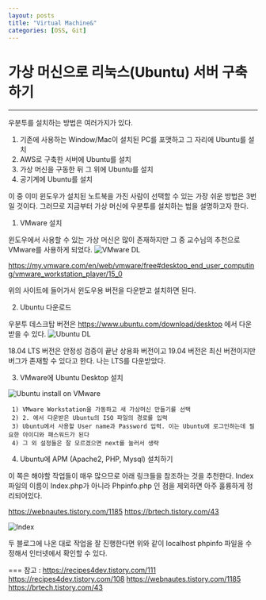 ```yaml
---
layout: posts
title: "Virtual Machine&"
categories: [OSS, Git]
---
```


# 가상 머신으로 리눅스(Ubuntu) 서버 구축하기
---
우분투를 설치하는 방법은 여러가지가 있다.

 1. 기존에 사용하는 Window/Mac이 설치된 PC를 포맷하고 그 자리에 Ubuntu를 설치
 2. AWS로 구축한 서버에 Ubuntu를 설치
 3. 가상 머신을 구동한 뒤 그 위에 Ubuntu를 설치
 4. 공기계에 Ubuntu를 설치

이 중 이미 윈도우가 설치된 노트북을 가진 사람이 선택할 수 있는 가장 쉬운 방법은 3번일 것이다. 그러므로 지금부터 가상 머신에 우분투를 설치하는 법을 설명하고자 한다.

1. VMware 설치

윈도우에서 사용할 수 있는 가상 머신은 많이 존재하지만 그 중 교수님의 추천으로 VMware를 사용하게 되었다.
![VMware DL](https://woduseh.github.io/assets/images/VMware.PNG)
 
https://my.vmware.com/en/web/vmware/free#desktop_end_user_computing/vmware_workstation_player/15_0
 
위의 사이트에 들어가서 윈도우용 버전을 다운받고 설치하면 된다.


2. Ubuntu 다운로드
 
우분투 데스크탑 버전은 https://www.ubuntu.com/download/desktop 에서 다운받을 수 있다.
![Ubuntu DL](https://woduseh.github.io/assets/images/Ubuntudl.PNG)

18.04 LTS 버전은 안정성 검증이 끝난 상용화 버전이고 19.04 버전은 최신 버전이지만 버그가 존재할 수 있다고 한다. 나는 LTS를 다운받았다.


3. VMware에 Ubuntu Desktop 설치

![Ubuntu install on VMware](https://woduseh.github.io/assets/images/Ubuntuinstall.PNG)
```
 1) VMware Workstation을 가동하고 새 가상머신 만들기를 선택
 2) 2. 에서 다운받은 Ubuntu의 ISO 파일의 경로를 입력
 3) Ubuntu에서 사용할 User name과 Password 입력. 이는 Ubuntu에 로그인하는데 필요한 아이디와 패스워드가 된다
 4) 그 외 설정들은 잘 모르겠으면 next를 눌러서 생략
```

4. Ubuntu에 APM (Apache2, PHP, Mysql) 설치하기

 이 쪽은 해야할 작업들이 매우 많으므로 아래 링크들을 참조하는 것을 추천한다. Index 파일의 이름이 Index.php가 아니라 Phpinfo.php 인 점을 제외하면 아주 훌륭하게 정리되어있다.
 
 https://webnautes.tistory.com/1185
 https://brtech.tistory.com/43
 
 ![Index](https://woduseh.github.io/assets/images/PHPINFO.PNG)

 두 블로그에 나온 대로 작업을 잘 진행한다면 위와 같이 localhost phpinfo 파일을 수정해서 인터넷에서 확인할 수 있다.
 
 
===
참고  : https://recipes4dev.tistory.com/111 https://recipes4dev.tistory.com/108 https://webnautes.tistory.com/1185 https://brtech.tistory.com/43

